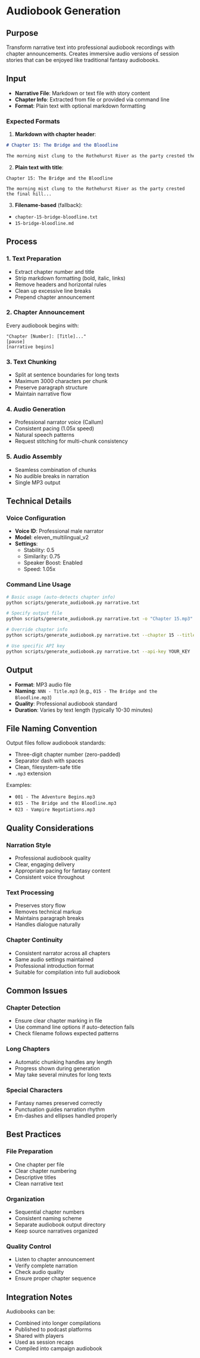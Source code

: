# Audiobook Generation

## Purpose

Transform narrative text into professional audiobook recordings with chapter announcements. Creates immersive audio versions of session stories that can be enjoyed like traditional fantasy audiobooks.

## Input

- **Narrative File**: Markdown or text file with story content
- **Chapter Info**: Extracted from file or provided via command line
- **Format**: Plain text with optional markdown formatting

### Expected Formats

1. **Markdown with chapter header**:
```markdown
# Chapter 15: The Bridge and the Bloodline

The morning mist clung to the Rothehurst River as the party crested the final hill...
```

2. **Plain text with title**:
```
Chapter 15: The Bridge and the Bloodline

The morning mist clung to the Rothehurst River as the party crested the final hill...
```

3. **Filename-based** (fallback):
- `chapter-15-bridge-bloodline.txt`
- `15-bridge-bloodline.md`

## Process

### 1. Text Preparation
- Extract chapter number and title
- Strip markdown formatting (bold, italic, links)
- Remove headers and horizontal rules
- Clean up excessive line breaks
- Prepend chapter announcement

### 2. Chapter Announcement
Every audiobook begins with:
```
"Chapter [Number]: [Title]..."
[pause]
[narrative begins]
```

### 3. Text Chunking
- Split at sentence boundaries for long texts
- Maximum 3000 characters per chunk
- Preserve paragraph structure
- Maintain narrative flow

### 4. Audio Generation
- Professional narrator voice (Callum)
- Consistent pacing (1.05x speed)
- Natural speech patterns
- Request stitching for multi-chunk consistency

### 5. Audio Assembly
- Seamless combination of chunks
- No audible breaks in narration
- Single MP3 output

## Technical Details

### Voice Configuration
- **Voice ID**: Professional male narrator
- **Model**: eleven_multilingual_v2
- **Settings**:
  - Stability: 0.5
  - Similarity: 0.75
  - Speaker Boost: Enabled
  - Speed: 1.05x

### Command Line Usage

```bash
# Basic usage (auto-detects chapter info)
python scripts/generate_audiobook.py narrative.txt

# Specify output file
python scripts/generate_audiobook.py narrative.txt -o "Chapter 15.mp3"

# Override chapter info
python scripts/generate_audiobook.py narrative.txt --chapter 15 --title "The Bridge and the Bloodline"

# Use specific API key
python scripts/generate_audiobook.py narrative.txt --api-key YOUR_KEY
```

## Output

- **Format**: MP3 audio file
- **Naming**: `NNN - Title.mp3` (e.g., `015 - The Bridge and the Bloodline.mp3`)
- **Quality**: Professional audiobook standard
- **Duration**: Varies by text length (typically 10-30 minutes)

## File Naming Convention

Output files follow audiobook standards:
- Three-digit chapter number (zero-padded)
- Separator dash with spaces
- Clean, filesystem-safe title
- `.mp3` extension

Examples:
- `001 - The Adventure Begins.mp3`
- `015 - The Bridge and the Bloodline.mp3`
- `023 - Vampire Negotiations.mp3`

## Quality Considerations

### Narration Style
- Professional audiobook quality
- Clear, engaging delivery
- Appropriate pacing for fantasy content
- Consistent voice throughout

### Text Processing
- Preserves story flow
- Removes technical markup
- Maintains paragraph breaks
- Handles dialogue naturally

### Chapter Continuity
- Consistent narrator across all chapters
- Same audio settings maintained
- Professional introduction format
- Suitable for compilation into full audiobook

## Common Issues

### Chapter Detection
- Ensure clear chapter marking in file
- Use command line options if auto-detection fails
- Check filename follows expected patterns

### Long Chapters
- Automatic chunking handles any length
- Progress shown during generation
- May take several minutes for long texts

### Special Characters
- Fantasy names preserved correctly
- Punctuation guides narration rhythm
- Em-dashes and ellipses handled properly

## Best Practices

### File Preparation
- One chapter per file
- Clear chapter numbering
- Descriptive titles
- Clean narrative text

### Organization
- Sequential chapter numbers
- Consistent naming scheme
- Separate audiobook output directory
- Keep source narratives organized

### Quality Control
- Listen to chapter announcement
- Verify complete narration
- Check audio quality
- Ensure proper chapter sequence

## Integration Notes

Audiobooks can be:
- Combined into longer compilations
- Published to podcast platforms
- Shared with players
- Used as session recaps
- Compiled into campaign audiobook